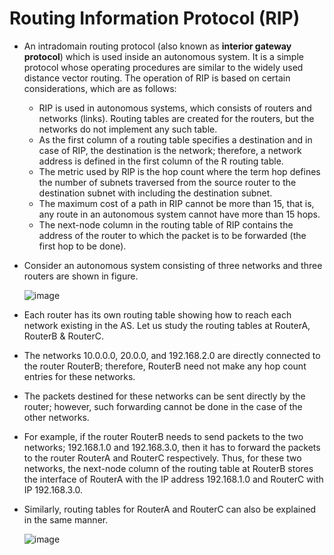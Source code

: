 # Routing Information Protocol (RIP)
- An intradomain routing protocol (also known as **interior gateway protocol**) which is used inside an autonomous system. It is a simple protocol whose operating procedures are similar to the widely used distance vector routing. The operation of RIP is based on certain considerations, which are as follows:
  - RIP is used in autonomous systems, which consists of routers and networks (links). Routing tables are created for the routers, but the networks do not implement any such table.
  - As the first column of a routing table specifies a destination and in case of RIP, the destination is the network; therefore, a network address is defined in the first column of the R routing table.
  - The metric used by RIP is the hop count where the term hop defines the number of subnets traversed from the source router to the destination subnet with including the destination subnet.
  - The maximum cost of a path in RIP cannot be more than 15, that is, any route in an autonomous system cannot have more than 15 hops.
  - The next-node column in the routing table of RIP contains the address of the router to which the packet is to be forwarded (the first hop to be done).

- Consider an autonomous system consisting of three networks and three routers are shown in figure.

  ![image](https://github.com/anubhav7747/Notes/assets/77168708/fcc84661-f9a3-4006-b1fe-3b9ecd708212)


- Each router has its own routing table showing how to reach each network existing in the AS. Let us study the routing tables at RouterA, RouterB & RouterC.
- The networks 10.0.0.0, 20.0.0, and 192.168.2.0 are directly connected to the router RouterB; therefore, RouterB need not make any hop count entries for these networks.
- The packets destined for these networks can be sent directly by the router; however, such forwarding cannot be done in the case of the other networks.
- For example, if the router RouterB needs to send packets to the two networks; 192.168.1.0 and 192.168.3.0, then it has to forward the packets to the router RouterA and RouterC respectively. Thus, for these two networks, the next-node column of the routing table at RouterB stores the interface of RouterA with the IP address 192.168.1.0 and RouterC with IP 192.168.3.0.
- Similarly, routing tables for RouterA and RouterC can also be explained in the same manner.

  ![image](https://github.com/anubhav7747/Notes/assets/77168708/4f4c15b2-aba3-42e7-8c4f-042be4c2ce6d)

